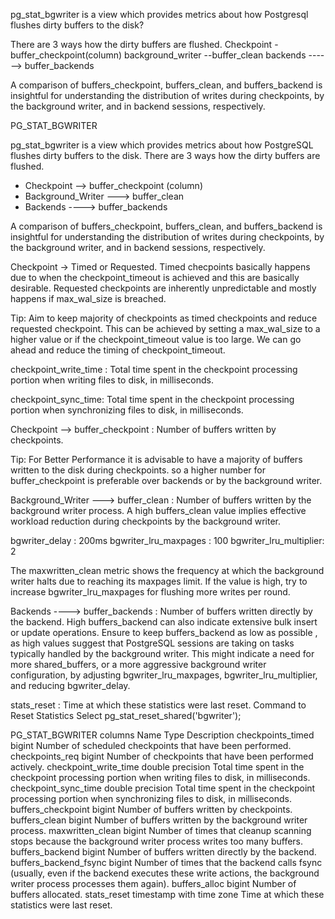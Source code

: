 pg_stat_bgwriter is a view which provides metrics about how Postgresql flushes dirty buffers to the disk?

There are 3 ways how the dirty buffers are flushed.
Checkpoint - buffer_checkpoint(column)
background_writer --buffer_clean
backends ------> buffer_backends

 A comparison of buffers_checkpoint, buffers_clean, and buffers_backend is insightful for understanding 
 the distribution of writes during checkpoints, 
 by the background writer, and in backend sessions, respectively.


 PG_STAT_BGWRITER

pg_stat_bgwriter is a view which provides metrics about how PostgreSQL flushes dirty buffers to the disk.
There are 3 ways how the dirty buffers are flushed.
 * Checkpoint --> buffer_checkpoint (column)
 * Background_Writer ---> buffer_clean
 * Backends ----> buffer_backends

 A comparison of buffers_checkpoint, buffers_clean, and buffers_backend is insightful for understanding the distribution of writes during checkpoints, by the background writer, and in backend sessions, respectively.

Checkpoint -> Timed or Requested. 
Timed checpoints basically happens due to when the checkpoint_timeout is achieved and this are basically desirable.
Requested checkpoints are inherently unpredictable and mostly happens if max_wal_size is breached. 

Tip:
Aim to keep majority of checkpoints as timed checkpoints and reduce requested checkpoint.
This can be achieved by setting a max_wal_size to a higher value  or if the checkpoint_timeout value is too large. We can go ahead and reduce the timing of checkpoint_timeout.

checkpoint_write_time : Total time spent in the checkpoint processing portion when writing files to disk, in milliseconds.

checkpoint_sync_time: Total time spent in the checkpoint processing portion when synchronizing files to disk, in milliseconds.

Checkpoint --> buffer_checkpoint : Number of buffers written by checkpoints.  

Tip:
For Better Performance it is advisable to have a majority of buffers written to the disk during checkpoints. so a higher number for buffer_checkpoint is preferable over backends or by the background writer.

Background_Writer ---> buffer_clean : Number of buffers written by the background writer process. A high buffers_clean value implies effective workload reduction during checkpoints by the background writer.

bgwriter_delay : 200ms 
bgwriter_lru_maxpages : 100
bgwriter_lru_multiplier: 2

The maxwritten_clean metric shows the frequency at which the background writer halts due to reaching its maxpages limit. If the value is high, try to increase bgwriter_lru_maxpages for flushing more writes per round.

Backends ----> buffer_backends : Number of buffers written directly by the backend. High buffers_backend can also indicate extensive bulk insert or update operations. Ensure to keep buffers_backend as low as possible , as high values suggest that PostgreSQL sessions are taking on tasks typically handled by the background writer. This might indicate a need for more shared_buffers, or a more aggressive background writer configuration, by adjusting bgwriter_lru_maxpages, bgwriter_lru_multiplier, and reducing bgwriter_delay. 

stats_reset : Time at which these statistics were last reset.
Command to Reset Statistics
Select pg_stat_reset_shared('bgwriter');




PG_STAT_BGWRITER columns
Name	Type	Description
checkpoints_timed	bigint	Number of scheduled checkpoints that have been performed.
checkpoints_req	bigint	Number of checkpoints that have been performed actively.
checkpoint_write_time	double precision	Total time spent in the checkpoint processing portion when writing files to disk, in milliseconds.
checkpoint_sync_time	double precision	Total time spent in the checkpoint processing portion when synchronizing files to disk, in milliseconds.
buffers_checkpoint	bigint	Number of buffers written by checkpoints.
buffers_clean	bigint	Number of buffers written by the background writer process.
maxwritten_clean	bigint	Number of times that cleanup scanning stops because the background writer process writes too many buffers.
buffers_backend	bigint	Number of buffers written directly by the backend.
buffers_backend_fsync	bigint	Number of times that the backend calls fsync (usually, even if the backend executes these write actions, the background writer process processes them again).
buffers_alloc	bigint	Number of buffers allocated.
stats_reset	timestamp with time zone	Time at which these statistics were last reset.

